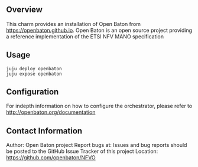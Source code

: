 Overview
--------

This charm provides an installation of Open Baton from https://openbaton.github.io. Open Baton is an open source project providing a reference implementation of the ETSI NFV MANO specification


Usage
-----

    juju deploy openbaton
    juju expose openbaton


Configuration
-------------

For indepth information on how to configure the orchestrator, please refer to http://openbaton.org/documentation


Contact Information
-------------------

Author: Open Baton project
Report bugs at: Issues and bug reports should be posted to the GitHub Issue Tracker of this project
Location: https://github.com/openbaton/NFVO
